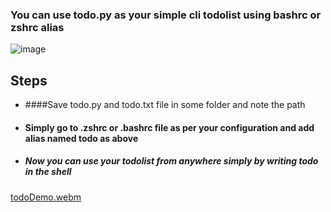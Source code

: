### You can use todo.py as your simple cli todolist using bashrc or zshrc alias
![image](https://github.com/apoorvapendse/py-speedrun/assets/102853901/d149f981-260b-4ea5-bc78-2cbd5f77377f)

## Steps
- ####Save todo.py and todo.txt file in some folder and note the path
- #### Simply go to .zshrc or .bashrc file as per your configuration and add alias named todo as above
- ##### Now you can use your todolist from anywhere simply by writing ***todo*** in the shell 


[todoDemo.webm](https://github.com/apoorvapendse/py-speedrun/assets/102853901/58f0fe9f-3784-480e-9af5-49dae9ceeaf9)

